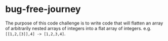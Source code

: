 # bug-free-journey

The purpose of this code challenge is to write code that will flatten an array of arbitrarily nested arrays of integers into a flat array of integers. e.g. `[[1,2,[3]],4] -> [1,2,3,4]`. 
